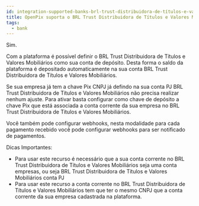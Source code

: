 ```yaml
---
id: integration-supported-banks-brl-trust-distribuidora-de-títulos-e-valores-mobiliários
title: OpenPix suporta o BRL Trust Distribuidora de Títulos e Valores Mobiliários ?
tags:
  - bank
---
```


Sim.

Com a plataforma é possível definir o BRL Trust Distribuidora de Títulos e Valores Mobiliários como sua conta de depósito. Desta forma o saldo da plataforma é depositado automaticamente na sua conta BRL Trust Distribuidora de Títulos e Valores Mobiliários.

Se sua empresa já tem a chave Pix CNPJ já defindo na sua conta PJ BRL Trust Distribuidora de Títulos e Valores Mobiliários não precisa realizar nenhum ajuste. Para ativar basta configurar como chave de depósito a chave Pix que está associada a conta corrente da sua empresa no BRL Trust Distribuidora de Títulos e Valores Mobiliários.

Você também pode configurar webhooks, nesta modalidade para cada pagamento recebido você pode configurar webhooks para ser notificado de pagamentos.

Dicas Importantes:

- Para usar este recurso é necessário que a sua conta corrente no BRL Trust Distribuidora de Títulos e Valores Mobiliários seja uma conta empresas, ou seja BRL Trust Distribuidora de Títulos e Valores Mobiliários conta PJ
- Para usar este recurso a conta corrente no BRL Trust Distribuidora de Títulos e Valores Mobiliários tem que ter o mesmo CNPJ que a conta corrente da sua empresa cadastrada na plataforma.
